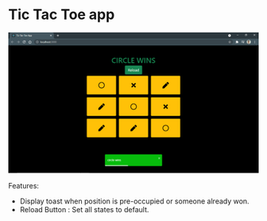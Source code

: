# Tic Tac Toe app

![screenshot](https://github.com/anubhavgarg24/Tic-Tac-Toe/blob/5383de5bed3afce5ce97713a95c3413f91e0f513/Tic%20tac%20toe.png)

Features:
* Display toast when position is pre-occupied or someone already won.
* Reload Button : Set all states to default.
